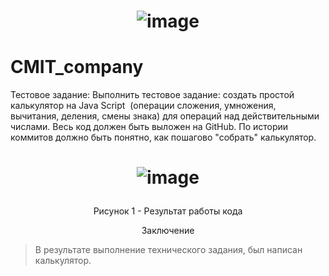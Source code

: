 # <p align="center"> ![image](https://github.com/HunterBjj/CMIT_company/assets/64096687/a76a0429-eb3c-4849-af50-544b74169571) </p>

# CMIT_company

Тестовое задание: 
Выполнить тестовое задание: создать простой калькулятор на Java Script  (операции сложения, умножения, вычитания, деления, смены знака) для операций над действительными числами. Весь код должен быть выложен на GitHub. По истории коммитов должно быть понятно, как пошагово "собрать" калькулятор. 

# <p align="center"> ![image](https://github.com/HunterBjj/CMIT_company/assets/64096687/05406094-4d17-4c06-8008-6226879e7499) </p>
<p align="center"> Рисунок 1 - Результат работы кода </p>

<p align="center"> Заключение </p>
    
> В результате выполнение технического задания, был написан калькулятор. 


